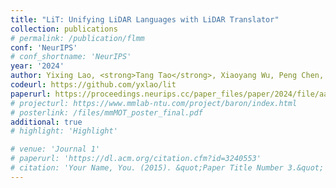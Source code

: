 ```yaml
---
title: "LiT: Unifying LiDAR Languages with LiDAR Translator"
collection: publications
# permalink: /publication/flmm
conf: 'NeurIPS'
# conf_shortname: 'NeurIPS'
year: '2024'
author: Yixing Lao, <strong>Tang Tao</strong>, Xiaoyang Wu, Peng Chen, Kaicheng Yu, Hengshuang Zhao	
codeurl: https://github.com/yxlao/lit
paperurl: https://proceedings.neurips.cc/paper_files/paper/2024/file/aa76025af7f8d69338c4b5ee29f66e70-Paper-Conference.pdf
# projecturl: https://www.mmlab-ntu.com/project/baron/index.html
# posterlink: /files/mmMOT_poster_final.pdf
additional: true
# highlight: 'Highlight'

# venue: 'Journal 1'
# paperurl: 'https://dl.acm.org/citation.cfm?id=3240553'
# citation: 'Your Name, You. (2015). &quot;Paper Title Number 3.&quot; <i>Journal 1</i>. 1(3).'
---
```

